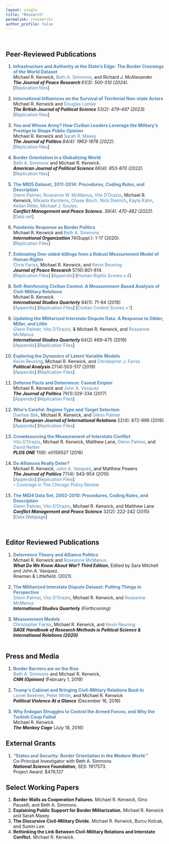 ```yaml
---
layout: single
title: "Research"
permalink: /research/
author_profile: false
---
```


<br>

<h2> Peer-Reviewed Publications </h2>

<ol>


<li><a style="text-decoration:none; color: #4682B4" href="https://doi.org/10.1177/00223433221145582" target = "blank_"> <strong>Infrastructure and Authority at the State’s Edge: The Border Crossings of the World Dataset</strong></a><br>
Michael R. Kenwick, <a style="text-decoration:none; color: #4682B4" href="https://www.law.upenn.edu/faculty/simmons3">Beth A. Simmons</a>, and Richard J. McAlexander<br>
<em> <strong>The Journal of Peace Research </strong> 61(3): 500-510 (2024). </em><br>
[<a style="text-decoration:none; color: #4682B4" href="https://cdn.cloud.prio.org/files/a2d2ca9e-75e6-4fb0-9938-c941679e11cd/bcw_replication.zip" target = "blank_">Replication files</a>]<br> <br></li>

<li><a style="text-decoration:none; color: #4682B4" href="https://doi.org/10.1017/S0007123422000333" target = "blank_"> <strong>International Influences on the Survival of Territorial Non-state Actors</strong></a><br>
Michael R. Kenwick and <a style="text-decoration:none; color: #4682B4" href="https://polisci.la.psu.edu/people/dwl14/">Douglas Lemke</a><br>
<em> <strong>The British Journal of Political Science </strong>53(2): 479–497 (2023). </em><br>
[<a style="text-decoration:none; color: #4682B4" href="https://doi.org/10.7910/DVN/EFLXKS" target = "blank_">Replication files</a>]<br> <br></li>

<li><a style="text-decoration:none; color: #4682B4" href="https://doi.org/10.1086/718355" target = "blank_"> <strong>You and Whose Army? How Civilian Leaders Leverage the Military’s Prestige to Shape Public Opinion</strong></a><br>
Michael R. Kenwick and <a style="text-decoration:none; color: #4682B4" href="https://sarahrmaxey.weebly.com/">Sarah R. Maxey</a> <br>
<em> <strong>The Journal of Politics </strong> 84(4): 1963-1978 (2022). </em><br>
[<a style="text-decoration:none; color: #4682B4" href="https://doi.org/10.7910/DVN/2LH0BZ" target = "blank_">Replication files</a>]<br> <br></li>

<li><a style="text-decoration:none; color: #4682B4" href="https://doi.org/10.1111/ajps.12687" target = "blank_"><strong>Border Orientation in a Globalizing World</strong></a><br> 
<a style="text-decoration:none; color: #4682B4" href="https://www.law.upenn.edu/faculty/simmons3">Beth A. Simmons</a> and Michael R. Kenwick. <br>
<em> <strong>American Journal of Political Science </strong>66(4): 853-870 (2022).  </em><br>
[<a style="text-decoration:none; color: #4682B4" href="https://doi.org/10.7910/DVN/RRV0JZ" target = "blank_">Replication files</a>]<br> <br></li>

<li><a style="text-decoration:none; color: #4682B4" href="https://doi.org/10.1177/0738894221995743" target = "blank_"><strong>The MID5 Dataset, 2011-2014: Procedures, Coding Rules, and Description</strong></a>
<br><a style="text-decoration:none; color: #4682B4" href="https://polisci.la.psu.edu/people/gop2">Glenn Palmer</a>, <a style="text-decoration:none; color: #4682B4" href="https://sites.psu.edu/roseannemcmanus/">Roseanne W. McManus</a>, <a style="text-decoration:none; color: #4682B4" href="https://www.vitodorazio.com/">Vito D’Orazio</a>, Michael R. Kenwick,<strong> </strong><a style="text-decoration:none; color: #4682B4" href="https://mikaelakarstens.com/">Mikaela Karstens</a>, <a style="text-decoration:none; color: #4682B4" href="https://sites.psu.edu/chasebloch/">Chase Bloch,</a> <a style="text-decoration:none; color: #4682B4" href="https://nick-dietrich.com/">Nick Dietrich</a>, <a style="text-decoration:none; color: #4682B4" href="https://polisci.la.psu.edu/people/kpk5494">Kayla Kahn</a>, <a style="text-decoration:none; color: #4682B4" href="https://sites.psu.edu/khr28/">Kellan Ritter</a>, <a style="text-decoration:none; color: #4682B4" href="https://msoules94.wixsite.com/michaeljsoules">Michael J. Soules</a>.<br>
<em><strong>Conflict Management and Peace Science. </strong>39(4): 470-482 (2022). </em><br>
[<a style="text-decoration:none; color: #4682B4" href="https://correlatesofwar.org/data-sets/MIDs" target = "blank_">Data set</a>]<br> <br></li>

<li><a style="text-decoration:none; color: #4682B4" href="https://www.cambridge.org/core/journals/international-organization/article/pandemic-response-as-border-politics/0A9FC8629BF379D0CFFADD0661547DA3" target = "blank_"><strong>Pandemic Response as Border Politics</strong></a><br>
Michael R. Kenwick and <a style="text-decoration:none; color: #4682B4" href="https://www.law.upenn.edu/cf/faculty/simmons3/">Beth A. Simmons</a> <br>
<em> <strong>International Organization </strong> </em> 74(Suppl.): 1-17 (2020).<br>
[<a style="text-decoration:none; color: #4682B4" href="https://dataverse.harvard.edu/dataset.xhtml?persistentId=doi:10.7910/DVN/J0PGNY&amp;widget=dataverse@harvard" target = "blank_">Replication Files</a>]<br> <br> </li>

<li><a style="text-decoration:none; color: #4682B4" href="https://doi.org/10.1177/0022343320965670" target = "blank_"> <strong> Estimating One-sided-killings from a Robust Measurement Model of Human Rights </strong></a><br>
<a style="text-decoration:none; color: #4682B4" href="http://cfariss.com/">Chris Fariss</a>, Michael R. Kenwick, and <a style="text-decoration:none; color: #4682B4" href="https://www.kevinreuning.com/">Kevin Reuning</a><br>
<em><strong>Journal of Peace Research</strong></em> 57(6):801-814. <br>
[<a style="text-decoration:none; color: #4682B4" href="https://dataverse.harvard.edu/dataset.xhtml?persistentId=doi:10.7910/DVN/7C7KPU" target = "blank_">Replication Files</a>] [<a style="text-decoration:none; color: #4682B4" href="http://cfariss.com/documents/FarissKenwickReuning_JPR_SupplementaryAppendix.pdf" target = "blank_">Appendix</a>] [<a style="text-decoration:none; color: #4682B4" href="https://dataverse.harvard.edu/dataverse/HumanRightsScores" target = "blank_">Human Rights Scores v.4</a>] <br> <br></li>

<li><a style="text-decoration:none; color: #4682B4"  href="https://academic.oup.com/isq/advance-article/doi/10.1093/isq/sqz092/5706039?searchresult=1" target = "blank_"> <strong> Self-Reinforcing Civilian Control: A Measurement-Based Analysis of Civil-Military Relations </strong> </a><br>
Michael R. Kenwick <br>
<em> <strong>International Studies Quarterly</strong> </em> 64(1): 71-84 (2019)  <br> 
[<a style="text-decoration:none; color: #4682B4"  href="sqz092_supplement_appendix.pdf" target = "blank_">Appendix</a>] [<a style="text-decoration:none; color: #4682B4"  href="https://dataverse.harvard.edu/dataset.xhtml?persistentId=doi:10.7910/DVN/VCFMBI" target = "blank_">Replication Files</a>] [<a style="text-decoration:none; color: #4682B4"  href="https://dataverse.harvard.edu/dataverse/CivilianControlScores" target = "blank_">Civilian Control Scores v.1</a>]<br> <br></li>

<li><a style="text-decoration:none; color: #4682B4" href="https://academic.oup.com/isq/advance-article/doi/10.1093/isq/sqz045/5531765" target = "blank_"> <strong> Updating the Militarized Interstate Dispute Data: A Response to Gibler, Miller, and Little </strong></a><br>
<a style="text-decoration:none; color: #4682B4" href="http://polisci.la.psu.edu/people/gop2">Glenn Palmer,</a> <a style="text-decoration:none; color: #4682B4" href="https://www.vitodorazio.com/">Vito D&#8217;Orazio,</a> & Michael R. Kenwick, and <a style="text-decoration:none; color: #4682B4" href="http://personal.psu.edu/rum842/index.html">Roseanne McManus</a> <br>
<em> <strong> International Studies Quarterly </strong> </em> 64(2) 469–475 (2019)  <br> 
[<a style="text-decoration:none; color: #4682B4" title="Appendix-4.01-to-4.3-Changes" href="appendix-4.01-to-4.3-changes.pdf" target = "blank_">Appendix</a>] [<a style="text-decoration:none; color: #4682B4" title="PDKM_ReplicationFiles" href="https://mkenwick.files.wordpress.com/2020/01/pdkm_replicationfiles.zip" target = "blank_">Replication Files</a>]<br> <br></li>

<li><a style="text-decoration:none; color: #4682B4"  href="https://www.cambridge.org/core/journals/political-analysis/article/exploring-the-dynamics-of-latent-variable-models/CBE116F37900DAE957B2D7EB53DB0907" target = "blank_"> <strong> Exploring the Dynamics of Latent Variable Models  </strong> </a> <br>
<a style="text-decoration:none; color: #4682B4" href="http://www.kevinreuning.com/">Kevin Reuning</a>, Michael R. Kenwick, and <a style="text-decoration:none; color: #4682B4"  href="http://cfariss.com/">Christopher J. Fariss </a><br>
<em> <strong> Political Analysis </strong> </em> 27(4):503-517 (2019) <br> 
[<a style="text-decoration:none; color: #4682B4" title="ReuningKenwickFariss_SupplementaryAppendix" href="reuningkenwickfariss_supplementaryappendix.pdf" target = "blank_">Appendix</a>] [<a style="text-decoration:none; color: #4682B4" href="https://dataverse.harvard.edu/dataset.xhtml?persistentId=doi:10.7910/DVN/SSLCFF" target = "blank_">Replication Files</a>] <br><br></li> 

<li><a style="text-decoration:none; color: #4682B4"  href="https://www.journals.uchicago.edu/doi/abs/10.1086/686700" target = "blank_"> <strong> Defense Pacts and Deterrence: Caveat Emptor</strong> </a><br> 
Michael R. Kenwick and <a style="text-decoration:none; color: #4682B4" href="http://www.pol.illinois.edu/people/vasqueja">John A. Vasquez</a><br> 
<em> <strong>The Journal of Politics </strong> </em> 79(1):329-334 (2017) <br>
[<a style="text-decoration:none; color: #4682B4" href="https://dataverse.harvard.edu/file.xhtml?persistentId=doi:10.7910/DVN/WBWWUO/EMG16J&amp;version=1.0" target = "blank_">Appendix</a>] [<a style="text-decoration:none; color: #4682B4" href="https://dataverse.harvard.edu/dataset.xhtml?persistentId=doi:10.7910/DVN/WBWWUO" target = "blank_">Replication Files</a>]<br> <br></li> 

<li><a style="text-decoration:none; color: #4682B4" href="https://journals.sagepub.com/doi/abs/10.1177/1354066115611479" target = "blank_"> <strong> Who's Careful: Regime Type and Target Selection</strong></a><br> 
<a style="text-decoration:none; color: #4682B4" href="https://sites.google.com/site/daeheebak11911/home">Daehee Bak</a>, Michael R. Kenwick, and <a style="text-decoration:none; color: #4682B4" href="http://polisci.la.psu.edu/people/gop2">Glenn Palmer</a><br> 
<em> <strong> The European Journal of International Relations </strong> </em>  22(4): 872-896 (2016)  <br> 
[<a style="text-decoration:none; color: #4682B4" href="bkp_ejir_appendix.pdf" target = "blank_">Appendix</a>] [<a style="text-decoration:none; color: #4682B4" href="http://dx.doi.org/10.7910/DVN/YLKAJH" target = "blank_">Replication Files</a>] <br> <br>  </li>

<li><strong><a style="text-decoration:none; color: #4682B4" href="https://journals.plos.org/plosone/article?id=10.1371/journal.pone.0156527" target = "blank_">Crowdsourcing the Measurement of Interstate Conflict</a></strong><br>
<a style="text-decoration:none; color: #4682B4" href="http://www.vitodorazio.com/">Vito D&#8217;Orazio</a>, Michael R. Kenwick, Matthew Lane, <a style="text-decoration:none; color: #4682B4" href="http://polisci.la.psu.edu/people/gop2">Glenn Palmer</a>, and<a style="text-decoration:none; color: #4682B4" href="http://www.david-reitter.com/"> David Reitter</a><br> 
<em> <strong> PLOS ONE </strong> </em> 11(6): e0156527 (2016)  <br> <br></li>

<li><a style="text-decoration:none; color: #4682B4" href="https://www.journals.uchicago.edu/doi/abs/10.1086/681958" target = "blank_"><strong> Do Alliances Really Deter? </strong></a><br> 
Michael R. Kenwick, <a style="text-decoration:none; color: #4682B4" href="http://www.pol.illinois.edu/people/vasqueja">John A. Vasquez</a>, and Matthew Powers <br> 
<em> <strong> The Journal of Politics </strong> </em> 77(4): 943-954 (2015) <br> 
[<a style="text-decoration:none; color: #4682B4" href="jop_2015_appendix.pdf" target = "blank_">Appendix</a>] [<a style="text-decoration:none; color: #4682B4" href="https://dataverse.harvard.edu/dataset.xhtml?persistentId=doi:10.7910/DVN/29743" target = "blank_">Replication Files</a>]<br> 
- <a style="text-decoration:none; color: #4682B4" href="http://chicagopolicyreview.org/2015/12/24/do-alliances-actually-make-states-more-secure/" target = "blank_"> Coverage in The Chicago Policy Review </a> <br> <br></li>

<li><a style="text-decoration:none; color: #4682B4" href="https://journals.sagepub.com/doi/abs/10.1177/0738894214559680?journalCode=cmpb" target = "blank_"> <strong> The MID4 Data Set, 2002-2010: Procedures, Coding Rules, and Description </strong></a><br> 
<a style="text-decoration:none; color: #4682B4" href="http://polisci.la.psu.edu/people/gop2">Glenn Palmer</a>, <a style="text-decoration:none; color: #4682B4" href="http://www.vitodorazio.com/">Vito D&#8217;Orazio</a>, Michael R. Kenwick, and Matthew Lane<br> 
<em><strong>Conflict Management and Peace Science</strong></em> 32(2): 222-242 (2015) <br> 
[<a style="text-decoration:none; color: #4682B4" href="http://correlatesofwar.org/data-sets/MIDs" target = "blank_">Data Webpage</a>]
</li></ol>

<br> 

<h2> Editor Reviewed Publications </h2>

<ol>
<li><a  style="text-decoration:none; color: #4682B4" href="https://rowman.com/ISBN/9781538140093/What-Do-We-Know-about-War-Third-Edition" target = "blank_"> <strong>Deterrence Theory and Alliance Politics</strong> </a><br>
Michael R. Kenwick and <a style="text-decoration:none; color: #4682B4" href="https://polisci.la.psu.edu/people/rum842"> Roseanne McManus.</a><br>
<em><strong>What Do We Know About War? Third Edition</strong></em>, Edited by Sara Mitchell and John A. Vasquez.<br>
Rowman &amp; Littlefield. (2021). <br> <br></li>

<li><a style="text-decoration:none; color: #4682B4" href="https://academic.oup.com/isq/advance-article-abstract/doi/10.1093/isq/sqaa022/5823852" target = "blank_"> <strong>The Militarized Interstate Dispute Dataset: Putting Things in Perspective</strong></a><br>
<a style="text-decoration:none; color: #4682B4"  href="http://polisci.la.psu.edu/people/gop2">Glenn Palmer</a>, <a style="text-decoration:none; color: #4682B4" href="http://www.vitodorazio.com/">Vito D&#8217;Orazio</a>, 
Michael R. Kenwick, and <a style="text-decoration:none; color: #4682B4" href= "http://personal.psu.edu/rum842/index.html">Roseanne McManus</a><br>
<em><strong>International Studies Quarterly</strong></em> <em> (Forthcoming) </em> <br><br></li>

<li><a style="text-decoration:none; color: #4682B4" href="http://cfariss.com/documents/FarissKenwickReuning2019_MesurmentModels.pdf" target = "blank_"> <strong> Measurement Models</strong></a><br>
<a style="text-decoration:none; color: #4682B4" href="http://cfariss.com/">Christopher Fariss</a>, Michael R. Kenwick, and <a style="text-decoration:none; color: #4682B4" href="http://www.kevinreuning.com/">Kevin Reuning</a><br>
<em><strong>SAGE Handbook of Research Methods is Political Science &amp; International Relations (2020)</strong></em><br><br></li>
</ol>

<h2> Press and Media </h2>

<ol>
<li> <a style="text-decoration:none; color: #4682B4" href="https://www.cnn.com/2019/02/01/opinions/border-wall-trump-barriers-on-rise-worldwide-simmons-kenwick/index.html" target = "blank_"> <strong> Border Barriers are on the Rise </strong> </a><br>
<a style="text-decoration:none; color: #4682B4" href="https://www.law.upenn.edu/cf/faculty/simmons3/">Beth A. Simmons </a>and Michael R. Kenwick,<br> 
<em> <strong>CNN (Opinion)</strong></em> (February 1, 2019)<br> <br> </li> 

<li><a style="text-decoration:none; color: #4682B4" href="https://politicalviolenceataglance.org/2016/12/16/trumps-cabinet-and-bringing-civil-military-relations-back-in/" target = "blank_"> <strong> Trump's Cabinet and Bringing Civil-Military Relations Back In </strong></a><br>
<a style="text-decoration:none; color: #4682B4" href="http://mwi.usma.edu/lionel-beehner/">Lionel Beehner</a>, <a style="text-decoration:none; color: #4682B4" href="http://www.peterbentleywhite.com/">Peter White</a>, and Michael R. Kenwick <br> 
<em><strong>Political Violence At a Glance</strong> </em>(December 16, 2016)<br><br> </li> 

<li><strong><a style="text-decoration:none; color: #4682B4" href="https://www.washingtonpost.com/news/monkey-cage/wp/2016/07/18/why-the-turkish-military-still-attempts-coups/" target = "blank_">Why Erdogan Struggles to Control the Armed Forces, and Why the Turkish Coup Failed</a></strong><br>
Michael R. Kenwick<br>
<strong><em>The Monkey Cage</em></strong> (July 18, 2016)</li>
</ol>

<h2> External Grants </h2>

<ol><li><a style="text-decoration:none; color: #4682B4"  href="https://www.nsf.gov/awardsearch/showAward?AWD_ID=1917573&amp;HistoricalAwards=false" target = "blank_"><strong>“States and Security: Border Orientation in the Modern World.” </strong></a> <br>
Co-Principal Investigator with Beth A. Simmons<br><strong><em>
National Science Foundation</em></strong>, SES: 1917573. <br>Project Award: $476,137
</li></ol>

<h2> Select Working Papers </h2>
<ol>
<li><strong>Border Walls as Cooperation Failures.</strong> Michael R. Kenwick, Gino Pauselli, and Beth A. Simmons. <br> </li>

<li><strong>Explaining Public Support for Border Militarization.</strong> Michael R. Kenwick and Sarah Maxey. <br></li>

<li><strong>The Discursive Civil-Military Divide.</strong> Michael R. Kenwick, Burcu Kolcak, and Sumin Lee. <br> </li>

<li><strong>Rethinking the Link Between Civil-Military Relations and Interstate Conflict.</strong> Michael R. Kenwick. <br><br></li>
</ol>




